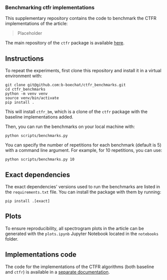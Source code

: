 ### Benchmarking ctfr implementations

This supplementary repository contains the code to benchmark the CTFR implementations of the article:

> Placeholder

The main repository of the `ctfr` package is available [here](https://github.com/b-boechat/ctfr).

## Instructions

To repeat the experiments, first clone this repository and install it in a virtual environment with:

```shell
git clone git@github.com:b-boechat/ctfr_benchmarks.git
cd ctfr_benchmarks
python -m venv venv
source venv/bin/activate
pip install .

```

This will install `ctfr_bm`, which is a clone of the `ctfr` package with the baseline implementations added.

Then, you can run the benchmarks on your local machine with:

```shell
python scripts/benchmarks.py
```

You can specify the number of repetitions for each benchmark (default is 5) with a command line argument. For example, for 10 repetitions, you can use:

```shell
python scripts/benchmarks.py 10
```

## Exact dependencies

The exact dependencies' versions used to run the benchmarks are listed in the `requirements.txt` file. You can install the package with them by running:

```shell
pip install .[exact]
```

## Plots

To ensure reproducibility, all spectrogram plots in the article can be generated with the `plots.ipynb` Jupyter Notebook located in the `notebooks` folder.

## Implementations code

The code for the implementations of the CTFR algorithms (both baseline and `ctfr`) is available in a [separate documentation](https://ctfr-benchmarks.readthedocs.io/en/latest/).